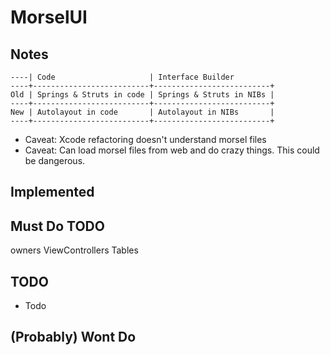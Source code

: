 # MorselUI

## Notes

	----| Code                     | Interface Builder
	----+--------------------------+--------------------------+
	Old | Springs & Struts in code | Springs & Struts in NIBs |
	----+--------------------------+--------------------------+
	New | Autolayout in code       | Autolayout in NIBs       |
	----+--------------------------+--------------------------+
	

* Caveat: Xcode refactoring doesn't understand morsel files
* Caveat: Can load morsel files from web and do crazy things. This could be dangerous.

## Implemented

## Must Do TODO

owners
ViewControllers
Tables

## TODO

* Todo

## (Probably) Wont Do

